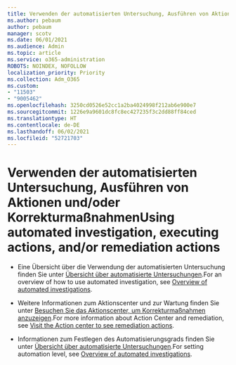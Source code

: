 ```yaml
---
title: Verwenden der automatisierten Untersuchung, Ausführen von Aktionen und/oder Korrekturmaßnahmen
ms.author: pebaum
author: pebaum
manager: scotv
ms.date: 06/01/2021
ms.audience: Admin
ms.topic: article
ms.service: o365-administration
ROBOTS: NOINDEX, NOFOLLOW
localization_priority: Priority
ms.collection: Adm_O365
ms.custom:
- "11503"
- "9005462"
ms.openlocfilehash: 3250cd0526e52cc1a2ba4024998f212ab6e900e7
ms.sourcegitcommit: 1226e9a9601dc8fc8ec427235f3c2dd88ff84ced
ms.translationtype: HT
ms.contentlocale: de-DE
ms.lasthandoff: 06/02/2021
ms.locfileid: "52721703"
---
```

# <a name="using-automated-investigation-executing-actions-andor-remediation-actions"></a><span data-ttu-id="401e9-102">Verwenden der automatisierten Untersuchung, Ausführen von Aktionen und/oder Korrekturmaßnahmen</span><span class="sxs-lookup"><span data-stu-id="401e9-102">Using automated investigation, executing actions, and/or remediation actions</span></span>

- <span data-ttu-id="401e9-103">Eine Übersicht über die Verwendung der automatisierten Untersuchung finden Sie unter [Übersicht über automatisierte Untersuchungen](/microsoft-365/security/defender-endpoint/automated-investigations).</span><span class="sxs-lookup"><span data-stu-id="401e9-103">For an overview of how to use automated investigation, see [Overview of automated investigations](/microsoft-365/security/defender-endpoint/automated-investigations).</span></span>

- <span data-ttu-id="401e9-104">Weitere Informationen zum Aktionscenter und zur Wartung finden Sie unter [Besuchen Sie das Aktionscenter, um Korrekturmaßnahmen anzuzeigen](/security/defender-endpoint/auto-investigation-action-center).</span><span class="sxs-lookup"><span data-stu-id="401e9-104">For more information about Action Center and remediation, see [Visit the Action center to see remediation actions](/security/defender-endpoint/auto-investigation-action-center).</span></span>

- <span data-ttu-id="401e9-105">Informationen zum Festlegen des Automatisierungsgrads finden Sie unter [Übersicht über automatisierte Untersuchungen](/microsoft-365/security/defender-endpoint/automated-investigations).</span><span class="sxs-lookup"><span data-stu-id="401e9-105">For setting automation level, see [Overview of automated investigations](/microsoft-365/security/defender-endpoint/automated-investigations).</span></span>